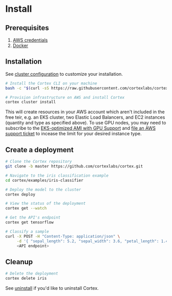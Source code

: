 # Install

## Prerequisites

1. [AWS credentials](aws.md)
2. [Docker](https://docs.docker.com/install)

## Installation

See [cluster configuration](config.md) to customize your installation.

<!-- CORTEX_VERSION_MINOR -->
```bash
# Install the Cortex CLI on your machine
bash -c "$(curl -sS https://raw.githubusercontent.com/cortexlabs/cortex/master/get_cli.sh)"

# Provision infrastructure on AWS and install Cortex
cortex cluster install
```

This will create resources in your AWS account which aren't included in the free teir, e.g. an EKS cluster, two Elastic Load Balancers, and EC2 instances (quantity and type as specified above). To use GPU nodes, you may need to subscribe to the [EKS-optimized AMI with GPU Support](https://aws.amazon.com/marketplace/pp/B07GRHFXGM) and [file an AWS support ticket](https://console.aws.amazon.com/support/cases#/create?issueType=service-limit-increase&limitType=ec2-instances) to incease the limit for your desired instance type.

## Create a deployment

<!-- CORTEX_VERSION_MINOR -->

```bash
# Clone the Cortex repository
git clone -b master https://github.com/cortexlabs/cortex.git

# Navigate to the iris classification example
cd cortex/examples/iris-classifier

# Deploy the model to the cluster
cortex deploy

# View the status of the deployment
cortex get --watch

# Get the API's endpoint
cortex get tensorflow

# Classify a sample
curl -X POST -H "Content-Type: application/json" \
     -d '{ "sepal_length": 5.2, "sepal_width": 3.6, "petal_length": 1.4, "petal_width": 0.3 }' \
     <API endpoint>
```

## Cleanup

```bash
# Delete the deployment
cortex delete iris
```

See [uninstall](uninstall.md) if you'd like to uninstall Cortex.
